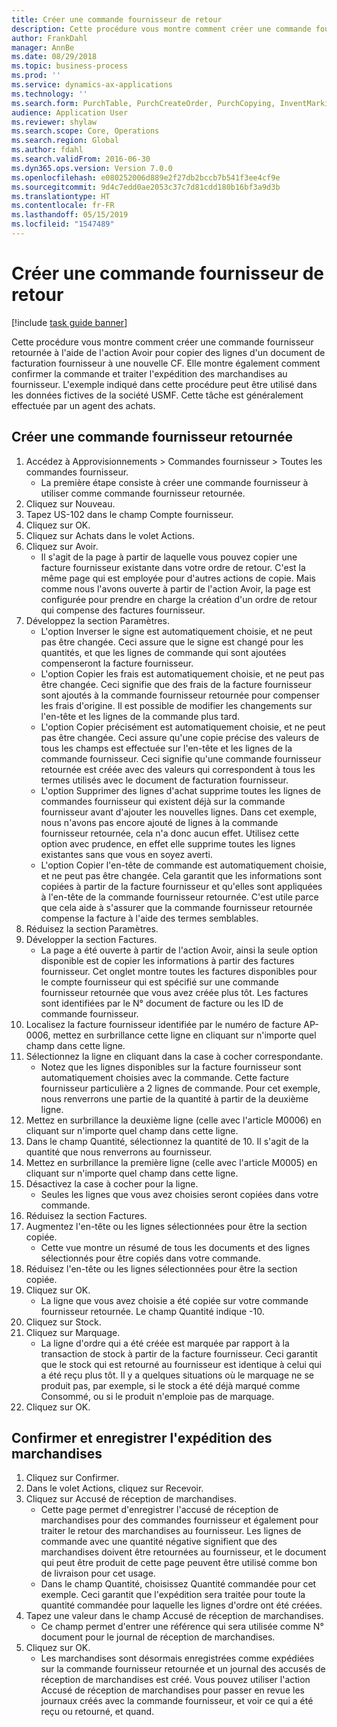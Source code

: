 ```yaml
---
title: Créer une commande fournisseur de retour
description: Cette procédure vous montre comment créer une commande fournisseur retournée à l'aide de l'action Avoir pour copier des lignes d'un document de facturation fournisseur à une nouvelle CF.
author: FrankDahl
manager: AnnBe
ms.date: 08/29/2018
ms.topic: business-process
ms.prod: ''
ms.service: dynamics-ax-applications
ms.technology: ''
ms.search.form: PurchTable, PurchCreateOrder, PurchCopying, InventMarking, PurchEditLines
audience: Application User
ms.reviewer: shylaw
ms.search.scope: Core, Operations
ms.search.region: Global
ms.author: fdahl
ms.search.validFrom: 2016-06-30
ms.dyn365.ops.version: Version 7.0.0
ms.openlocfilehash: e080252006d889e2f27db2bccb7b541f3ee4cf9e
ms.sourcegitcommit: 9d4c7edd0ae2053c37c7d81cdd180b16bf3a9d3b
ms.translationtype: HT
ms.contentlocale: fr-FR
ms.lasthandoff: 05/15/2019
ms.locfileid: "1547489"
---
```

# <a name="create-a-purchase-return-order"></a>Créer une commande fournisseur de retour

[!include [task guide banner](../../includes/task-guide-banner.md)]

Cette procédure vous montre comment créer une commande fournisseur retournée à l'aide de l'action Avoir pour copier des lignes d'un document de facturation fournisseur à une nouvelle CF. Elle montre également comment confirmer la commande et traiter l'expédition des marchandises au fournisseur. L'exemple indiqué dans cette procédure peut être utilisé dans les données fictives de la société USMF. Cette tâche est généralement effectuée par un agent des achats.


## <a name="create-a-new-purchase-return-order"></a>Créer une commande fournisseur retournée
1. Accédez à Approvisionnements > Commandes fournisseur > Toutes les commandes fournisseur.
    * La première étape consiste à créer une commande fournisseur à utiliser comme commande fournisseur retournée.  
2. Cliquez sur Nouveau.
3. Tapez US-102 dans le champ Compte fournisseur.
4. Cliquez sur OK.
5. Cliquez sur Achats dans le volet Actions.
6. Cliquez sur Avoir.
    * Il s'agit de la page à partir de laquelle vous pouvez copier une facture fournisseur existante dans votre ordre de retour. C'est la même page qui est employée pour d'autres actions de copie. Mais comme nous l'avons ouverte à partir de l'action Avoir, la page est configurée pour prendre en charge la création d'un ordre de retour qui compense des factures fournisseur.  
7. Développez la section Paramètres.
    * L'option Inverser le signe est automatiquement choisie, et ne peut pas être changée. Ceci assure que le signe est changé pour les quantités, et que les lignes de commande qui sont ajoutées compenseront la facture fournisseur.  
    * L'option Copier les frais est automatiquement choisie, et ne peut pas être changée. Ceci signifie que des frais de la facture fournisseur sont ajoutés à la commande fournisseur retournée pour compenser les frais d'origine. Il est possible de modifier les changements sur l'en-tête et les lignes de la commande plus tard.  
    * L'option Copier précisément est automatiquement choisie, et ne peut pas être changée. Ceci assure qu'une copie précise des valeurs de tous les champs est effectuée sur l'en-tête et les lignes de la commande fournisseur. Ceci signifie qu'une commande fournisseur retournée est créée avec des valeurs qui correspondent à tous les termes utilisés avec le document de facturation fournisseur.  
    * L'option Supprimer des lignes d'achat supprime toutes les lignes de commandes fournisseur qui existent déjà sur la commande fournisseur avant d'ajouter les nouvelles lignes. Dans cet exemple, nous n'avons pas encore ajouté de lignes à la commande fournisseur retournée, cela n'a donc aucun effet. Utilisez cette option avec prudence, en effet elle supprime toutes les lignes existantes sans que vous en soyez averti.  
    * L'option Copier l'en-tête de commande est automatiquement choisie, et ne peut pas être changée. Cela garantit que les informations sont copiées à partir de la facture fournisseur et qu'elles sont appliquées à l'en-tête de la commande fournisseur retournée. C'est utile parce que cela aide à s'assurer que la commande fournisseur retournée compense la facture à l'aide des termes semblables.  
8. Réduisez la section Paramètres.
9. Développer la section Factures.
    * La page a été ouverte à partir de l'action Avoir, ainsi la seule option disponible est de copier les informations à partir des factures fournisseur. Cet onglet montre toutes les factures disponibles pour le compte fournisseur qui est spécifié sur une commande fournisseur retournée que vous avez créée plus tôt.   Les factures sont identifiées par le N° document de facture ou les ID de commande fournisseur.  
10. Localisez la facture fournisseur identifiée par le numéro de facture AP-0006, mettez en surbrillance cette ligne en cliquant sur n'importe quel champ dans cette ligne.
11. Sélectionnez la ligne en cliquant dans la case à cocher correspondante. 
    * Notez que les lignes disponibles sur la facture fournisseur sont automatiquement choisies avec la commande. Cette facture fournisseur particulière a 2 lignes de commande. Pour cet exemple, nous renverrons une partie de la quantité à partir de la deuxième ligne.  
12. Mettez en surbrillance la deuxième ligne (celle avec l'article M0006) en cliquant sur n'importe quel champ dans cette ligne.
13. Dans le champ Quantité, sélectionnez la quantité de 10. Il s'agit de la quantité que nous renverrons au fournisseur. 
14. Mettez en surbrillance la première ligne (celle avec l'article M0005) en cliquant sur n'importe quel champ dans cette ligne.
15. Désactivez la case à cocher pour la ligne.
    * Seules les lignes que vous avez choisies seront copiées dans votre commande.  
16. Réduisez la section Factures.
17. Augmentez l'en-tête ou les lignes sélectionnées pour être la section copiée.
    * Cette vue montre un résumé de tous les documents et des lignes sélectionnés pour être copiés dans votre commande.  
18. Réduisez l'en-tête ou les lignes sélectionnées pour être la section copiée.
19. Cliquez sur OK.
    * La ligne que vous avez choisie a été copiée sur votre commande fournisseur retournée. Le champ Quantité indique -10.   
20. Cliquez sur Stock.
21. Cliquez sur Marquage.
    * La ligne d'ordre qui a été créée est marquée par rapport à la transaction de stock à partir de la facture fournisseur. Ceci garantit que le stock qui est retourné au fournisseur est identique à celui qui a été reçu plus tôt. Il y a quelques situations où le marquage ne se produit pas, par exemple, si le stock a été déjà marqué comme Consommé, ou si le produit n'emploie pas de marquage.  
22. Cliquez sur OK.

## <a name="confirm-and-record-the-shipment-of-goods"></a>Confirmer et enregistrer l'expédition des marchandises
1. Cliquez sur Confirmer.
2. Dans le volet Actions, cliquez sur Recevoir.
3. Cliquez sur Accusé de réception de marchandises.
    * Cette page permet d'enregistrer l'accusé de réception de marchandises pour des commandes fournisseur et également pour traiter le retour des marchandises au fournisseur. Les lignes de commande avec une quantité négative signifient que des marchandises doivent être retournées au fournisseur, et le document qui peut être produit de cette page peuvent être utilisé comme bon de livraison pour cet usage.   
    * Dans le champ Quantité, choisissez Quantité commandée pour cet exemple.   Ceci garantit que l'expédition sera traitée pour toute la quantité commandée pour laquelle les lignes d'ordre ont été créées.   
4. Tapez une valeur dans le champ Accusé de réception de marchandises.
    * Ce champ permet d'entrer une référence qui sera utilisée comme N° document pour le journal de réception de marchandises.  
5. Cliquez sur OK.
    * Les marchandises sont désormais enregistrées comme expédiées sur la commande fournisseur retournée et un journal des accusés de réception de marchandises est créé. Vous pouvez utiliser l'action Accusé de réception de marchandises pour passer en revue les journaux créés avec la commande fournisseur, et voir ce qui a été reçu ou retourné, et quand.  

